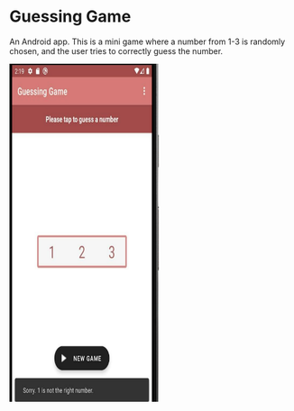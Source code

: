 # Guessing Game
An Android app.
This is a mini game where a number from 1-3 is randomly chosen, and the user tries to correctly guess the number.

<img src="/screenshots/guessing_game.pdf" width=265 height=600 align=center>
